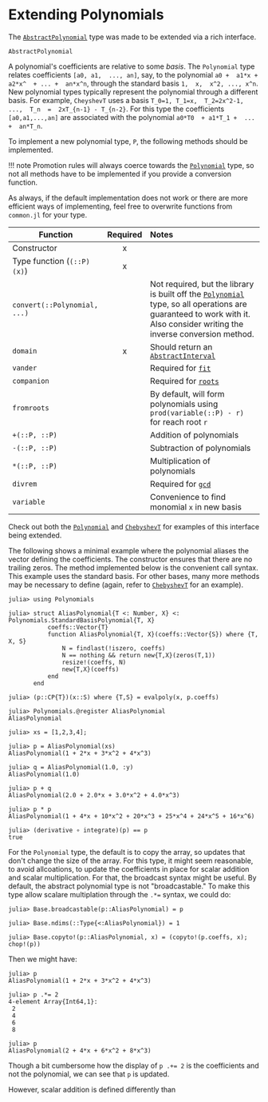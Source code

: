 # Extending Polynomials

The [`AbstractPolynomial`](@ref) type was made to be extended via a rich interface.

```@docs
AbstractPolynomial
```

A polynomial's  coefficients  are  relative to some *basis*. The `Polynomial` type relates coefficients  `[a0, a1,  ..., an]`, say,  to the  polynomial  `a0 +  a1*x + a2*x^  + ... +  an*x^n`,  through the standard  basis  `1,  x,  x^2, ..., x^n`.  New polynomial  types typically represent the polynomial through a different  basis. For example,  `CheyshevT` uses a basis  `T_0=1, T_1=x,  T_2=2x^2-1,  ...,  T_n  =  2xT_{n-1} - T_{n-2}`.  For this type  the  coefficients  `[a0,a1,...,an]` are associated with  the polynomial  `a0*T0  + a1*T_1 +  ...  +  an*T_n`.

To implement a new polynomial type, `P`, the following methods should
be implemented.

!!! note
    Promotion rules will always coerce towards the [`Polynomial`](@ref) type, so not all methods have to be implemented if you provide a conversion function.

As always, if the default implementation does not work or there are more efficient ways of implementing, feel free to overwrite functions from `common.jl` for your type.

| Function | Required | Notes |
|----------|:--------:|:------------|
| Constructor | x | |
| Type function (`(::P)(x)`) | x | |
| `convert(::Polynomial, ...)` | | Not required, but the library is built off the [`Polynomial`](@ref) type, so all operations are guaranteed to work with it. Also consider writing the inverse conversion method. |
| `domain` | x | Should return an  [`AbstractInterval`](https://invenia.github.io/Intervals.jl/stable/#Intervals-1) |
| `vander` | | Required for [`fit`](@ref) |
| `companion` | | Required for [`roots`](@ref) |
| `fromroots` | | By default, will form polynomials using `prod(variable(::P) - r)` for reach root `r`|
| `+(::P, ::P)` | | Addition of polynomials |
| `-(::P, ::P)` | | Subtraction of polynomials |
| `*(::P, ::P)` | | Multiplication of polynomials |
| `divrem` | | Required for [`gcd`](@ref)|
| `variable`| | Convenience to find monomial `x` in new  basis|

Check out both the [`Polynomial`](@ref) and [`ChebyshevT`](@ref) for examples of this interface being extended. 

The following shows a minimal example where the polynomial aliases the vector defining the coefficients. 
The constructor ensures that there are no trailing zeros. The method implemented below is the convenient  call syntax. This example uses the standard basis. For other bases, many more methods may be necessary to define  (again, refer to [`ChebyshevT`](@ref) for an example).

```jldoctest
julia> using Polynomials

julia> struct AliasPolynomial{T <: Number, X} <: Polynomials.StandardBasisPolynomial{T, X}
           coeffs::Vector{T}
           function AliasPolynomial{T, X}(coeffs::Vector{S}) where {T, X, S}
               N = findlast(!iszero, coeffs)
               N == nothing && return new{T,X}(zeros(T,1))
               resize!(coeffs, N)
               new{T,X}(coeffs)
           end
       end

julia> (p::CP{T})(x::S) where {T,S} = evalpoly(x, p.coeffs)

julia> Polynomials.@register AliasPolynomial
AliasPolynomial

julia> xs = [1,2,3,4];

julia> p = AliasPolynomial(xs)
AliasPolynomial(1 + 2*x + 3*x^2 + 4*x^3)

julia> q = AliasPolynomial(1.0, :y)
AliasPolynomial(1.0)

julia> p + q
AliasPolynomial(2.0 + 2.0*x + 3.0*x^2 + 4.0*x^3)

julia> p * p
AliasPolynomial(1 + 4*x + 10*x^2 + 20*x^3 + 25*x^4 + 24*x^5 + 16*x^6)

julia> (derivative ∘ integrate)(p) == p
true
```

For the `Polynomial` type, the default is to copy the array, so updates that don't change the size of the array. For this type, it might seem reasonable, to avoid allcoations, to update the coefficients in place for scalar addition and scalar multiplication. For that, the broadcast syntax might be useful. By default, the abstract polynomial type is not "broadcastable." To make this type allow scalare multiplation through the `.*=` syntax, we could do:

```jldoctest
julia> Base.broadcastable(p::AliasPolynomial) = p

julia> Base.ndims(::Type{<:AliasPolynomial}) = 1

julia> Base.copyto!(p::AliasPolynomial, x) = (copyto!(p.coeffs, x); chop!(p))
```

Then we might have:

```jldoctest
julia> p
AliasPolynomial(1 + 2*x + 3*x^2 + 4*x^3)

julia> p .*= 2
4-element Array{Int64,1}:
 2
 4
 6
 8

julia> p
AliasPolynomial(2 + 4*x + 6*x^2 + 8*x^3)
```

Though a bit cumbersome how the display of `p .+= 2` is the coefficients and not the polynomial, we can see that `p` is updated. 

However, scalar addition is defined differently than
